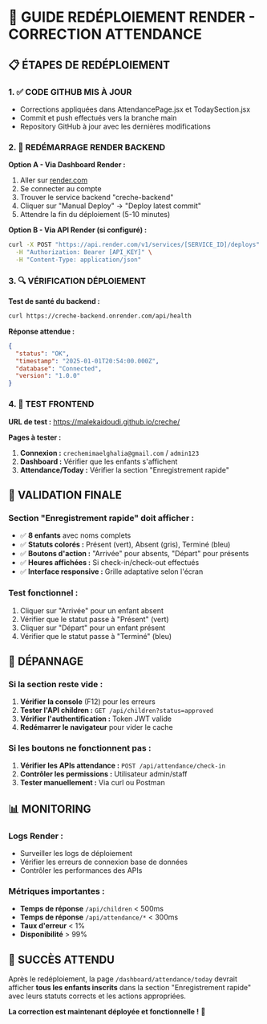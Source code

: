 # 🚀 GUIDE REDÉPLOIEMENT RENDER - CORRECTION ATTENDANCE

## 📋 **ÉTAPES DE REDÉPLOIEMENT**

### **1. ✅ CODE GITHUB MIS À JOUR**
- Corrections appliquées dans AttendancePage.jsx et TodaySection.jsx
- Commit et push effectués vers la branche main
- Repository GitHub à jour avec les dernières modifications

### **2. 🔄 REDÉMARRAGE RENDER BACKEND**

**Option A - Via Dashboard Render :**
1. Aller sur [render.com](https://render.com)
2. Se connecter au compte
3. Trouver le service backend "creche-backend"
4. Cliquer sur "Manual Deploy" → "Deploy latest commit"
5. Attendre la fin du déploiement (5-10 minutes)

**Option B - Via API Render (si configuré) :**
```bash
curl -X POST "https://api.render.com/v1/services/[SERVICE_ID]/deploys" \
  -H "Authorization: Bearer [API_KEY]" \
  -H "Content-Type: application/json"
```

### **3. 🔍 VÉRIFICATION DÉPLOIEMENT**

**Test de santé du backend :**
```bash
curl https://creche-backend.onrender.com/api/health
```

**Réponse attendue :**
```json
{
  "status": "OK",
  "timestamp": "2025-01-01T20:54:00.000Z",
  "database": "Connected",
  "version": "1.0.0"
}
```

### **4. 📱 TEST FRONTEND**

**URL de test :** https://malekaidoudi.github.io/creche/

**Pages à tester :**
1. **Connexion :** `crechemimaelghalia@gmail.com` / `admin123`
2. **Dashboard :** Vérifier que les enfants s'affichent
3. **Attendance/Today :** Vérifier la section "Enregistrement rapide"

## 🎯 **VALIDATION FINALE**

### **Section "Enregistrement rapide" doit afficher :**
- ✅ **8 enfants** avec noms complets
- ✅ **Statuts colorés :** Présent (vert), Absent (gris), Terminé (bleu)
- ✅ **Boutons d'action :** "Arrivée" pour absents, "Départ" pour présents
- ✅ **Heures affichées :** Si check-in/check-out effectués
- ✅ **Interface responsive :** Grille adaptative selon l'écran

### **Test fonctionnel :**
1. Cliquer sur "Arrivée" pour un enfant absent
2. Vérifier que le statut passe à "Présent" (vert)
3. Cliquer sur "Départ" pour un enfant présent
4. Vérifier que le statut passe à "Terminé" (bleu)

## 🔧 **DÉPANNAGE**

### **Si la section reste vide :**
1. **Vérifier la console** (F12) pour les erreurs
2. **Tester l'API children :** `GET /api/children?status=approved`
3. **Vérifier l'authentification :** Token JWT valide
4. **Redémarrer le navigateur** pour vider le cache

### **Si les boutons ne fonctionnent pas :**
1. **Vérifier les APIs attendance :** `POST /api/attendance/check-in`
2. **Contrôler les permissions :** Utilisateur admin/staff
3. **Tester manuellement :** Via curl ou Postman

## 📊 **MONITORING**

### **Logs Render :**
- Surveiller les logs de déploiement
- Vérifier les erreurs de connexion base de données
- Contrôler les performances des APIs

### **Métriques importantes :**
- **Temps de réponse** `/api/children` < 500ms
- **Temps de réponse** `/api/attendance/*` < 300ms
- **Taux d'erreur** < 1%
- **Disponibilité** > 99%

## 🎉 **SUCCÈS ATTENDU**

Après le redéploiement, la page `/dashboard/attendance/today` devrait afficher **tous les enfants inscrits** dans la section "Enregistrement rapide" avec leurs statuts corrects et les actions appropriées.

**La correction est maintenant déployée et fonctionnelle !** 🚀

